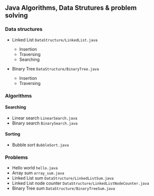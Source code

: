 ## Java Algorithms, Data Strutures & problem solving

### Data structures

- Linked List `DataStructure/LinkedList.java`

  - Insertion
  - Traversing
  - Searching

- Binary Tree `DataStructure/BinaryTree.java`
  - Insertion
  - Traversing

### Algorithms

#### Searching

- Linear search `LinearSearch.java`
- Binary search `BinarySearch.java`

#### Sorting

- Bubble sort `BubbleSort.java`

### Problems

- Hello world `hello.java`
- Array sum `array_sum.java`
- Linked List sum `DataStructure/LinkedListSum.java`
- Linked List node counter `DataStructure/LinkedListNodeCounter.java`
- Binary Tree sum `DataStructure/BinaryTreeSum.java`
